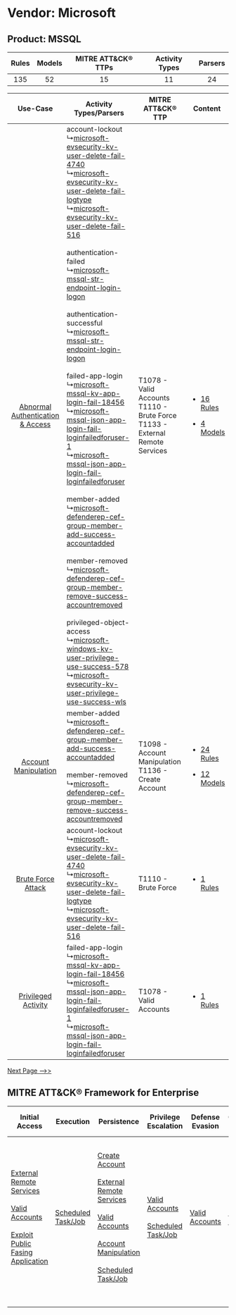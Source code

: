 Vendor: Microsoft
=================
Product: MSSQL
--------------
| Rules | Models | MITRE ATT&CK® TTPs | Activity Types | Parsers |
|:-----:|:------:|:------------------:|:--------------:|:-------:|
|  135  |   52   |         15         |       11       |   24    |

|    Use-Case    | Activity Types/Parsers    | MITRE ATT&CK® TTP    | Content    |
|:----:| ---- | ---- | ---- |
| [Abnormal Authentication & Access](../../../UseCases/uc_abnormal_authentication_&_access.md) |  account-lockout<br> ↳[microsoft-evsecurity-kv-user-delete-fail-4740](Ps/pC_microsoftevsecuritykvuserdeletefail4740.md)<br> ↳[microsoft-evsecurity-kv-user-delete-fail-logtype](Ps/pC_microsoftevsecuritykvuserdeletefaillogtype.md)<br> ↳[microsoft-evsecurity-kv-user-delete-fail-516](Ps/pC_microsoftevsecuritykvuserdeletefail516.md)<br><br> authentication-failed<br> ↳[microsoft-mssql-str-endpoint-login-logon](Ps/pC_microsoftmssqlstrendpointloginlogon.md)<br><br> authentication-successful<br> ↳[microsoft-mssql-str-endpoint-login-logon](Ps/pC_microsoftmssqlstrendpointloginlogon.md)<br><br> failed-app-login<br> ↳[microsoft-mssql-kv-app-login-fail-18456](Ps/pC_microsoftmssqlkvapploginfail18456.md)<br> ↳[microsoft-mssql-json-app-login-fail-loginfailedforuser-1](Ps/pC_microsoftmssqljsonapploginfailloginfailedforuser1.md)<br> ↳[microsoft-mssql-json-app-login-fail-loginfailedforuser](Ps/pC_microsoftmssqljsonapploginfailloginfailedforuser.md)<br><br> member-added<br> ↳[microsoft-defenderep-cef-group-member-add-success-accountadded](Ps/pC_microsoftdefenderepcefgroupmemberaddsuccessaccountadded.md)<br><br> member-removed<br> ↳[microsoft-defenderep-cef-group-member-remove-success-accountremoved](Ps/pC_microsoftdefenderepcefgroupmemberremovesuccessaccountremoved.md)<br><br> privileged-object-access<br> ↳[microsoft-windows-kv-user-privilege-use-success-578](Ps/pC_microsoftwindowskvuserprivilegeusesuccess578.md)<br> ↳[microsoft-evsecurity-kv-user-privilege-use-success-wls](Ps/pC_microsoftevsecuritykvuserprivilegeusesuccesswls.md)<br> | T1078 - Valid Accounts<br>T1110 - Brute Force<br>T1133 - External Remote Services<br> | [<ul><li>16 Rules</li></ul><ul><li>4 Models</li></ul>](RM/r_m_microsoft_mssql_Abnormal_Authentication_&_Access.md) |
|    [Account Manipulation](../../../UseCases/uc_account_manipulation.md)    |  member-added<br> ↳[microsoft-defenderep-cef-group-member-add-success-accountadded](Ps/pC_microsoftdefenderepcefgroupmemberaddsuccessaccountadded.md)<br><br> member-removed<br> ↳[microsoft-defenderep-cef-group-member-remove-success-accountremoved](Ps/pC_microsoftdefenderepcefgroupmemberremovesuccessaccountremoved.md)<br>    | T1098 - Account Manipulation<br>T1136 - Create Account<br>    | [<ul><li>24 Rules</li></ul><ul><li>12 Models</li></ul>](RM/r_m_microsoft_mssql_Account_Manipulation.md)    |
|    [Brute Force Attack](../../../UseCases/uc_brute_force_attack.md)    |  account-lockout<br> ↳[microsoft-evsecurity-kv-user-delete-fail-4740](Ps/pC_microsoftevsecuritykvuserdeletefail4740.md)<br> ↳[microsoft-evsecurity-kv-user-delete-fail-logtype](Ps/pC_microsoftevsecuritykvuserdeletefaillogtype.md)<br> ↳[microsoft-evsecurity-kv-user-delete-fail-516](Ps/pC_microsoftevsecuritykvuserdeletefail516.md)<br>    | T1110 - Brute Force<br>    | [<ul><li>1 Rules</li></ul>](RM/r_m_microsoft_mssql_Brute_Force_Attack.md)    |
|    [Privileged Activity](../../../UseCases/uc_privileged_activity.md)    |  failed-app-login<br> ↳[microsoft-mssql-kv-app-login-fail-18456](Ps/pC_microsoftmssqlkvapploginfail18456.md)<br> ↳[microsoft-mssql-json-app-login-fail-loginfailedforuser-1](Ps/pC_microsoftmssqljsonapploginfailloginfailedforuser1.md)<br> ↳[microsoft-mssql-json-app-login-fail-loginfailedforuser](Ps/pC_microsoftmssqljsonapploginfailloginfailedforuser.md)<br>    | T1078 - Valid Accounts<br>    | [<ul><li>1 Rules</li></ul>](RM/r_m_microsoft_mssql_Privileged_Activity.md)    |
[Next Page -->>](2_ds_microsoft_mssql.md)

MITRE ATT&CK® Framework for Enterprise
--------------------------------------
| Initial Access                                                                                                                                                                                                                         | Execution                                                               | Persistence                                                                                                                                                                                                                                                                                                                                                         | Privilege Escalation                                                                                                                       | Defense Evasion                                                     | Credential Access                                                | Discovery | Lateral Movement | Collection                                                                              | Command and Control                                                                                                                                                                                                                                                                                                                                                                                      | Exfiltration | Impact |
| -------------------------------------------------------------------------------------------------------------------------------------------------------------------------------------------------------------------------------------- | ----------------------------------------------------------------------- | ------------------------------------------------------------------------------------------------------------------------------------------------------------------------------------------------------------------------------------------------------------------------------------------------------------------------------------------------------------------- | ------------------------------------------------------------------------------------------------------------------------------------------ | ------------------------------------------------------------------- | ---------------------------------------------------------------- | --------- | ---------------- | --------------------------------------------------------------------------------------- | -------------------------------------------------------------------------------------------------------------------------------------------------------------------------------------------------------------------------------------------------------------------------------------------------------------------------------------------------------------------------------------------------------- | ------------ | ------ |
| [External Remote Services](https://attack.mitre.org/techniques/T1133)<br><br>[Valid Accounts](https://attack.mitre.org/techniques/T1078)<br><br>[Exploit Public Fasing Application](https://attack.mitre.org/techniques/T1190)<br><br> | [Scheduled Task/Job](https://attack.mitre.org/techniques/T1053)<br><br> | [Create Account](https://attack.mitre.org/techniques/T1136)<br><br>[External Remote Services](https://attack.mitre.org/techniques/T1133)<br><br>[Valid Accounts](https://attack.mitre.org/techniques/T1078)<br><br>[Account Manipulation](https://attack.mitre.org/techniques/T1098)<br><br>[Scheduled Task/Job](https://attack.mitre.org/techniques/T1053)<br><br> | [Valid Accounts](https://attack.mitre.org/techniques/T1078)<br><br>[Scheduled Task/Job](https://attack.mitre.org/techniques/T1053)<br><br> | [Valid Accounts](https://attack.mitre.org/techniques/T1078)<br><br> | [Brute Force](https://attack.mitre.org/techniques/T1110)<br><br> |           |                  | [Data from Information Repositories](https://attack.mitre.org/techniques/T1213)<br><br> | [Dynamic Resolution](https://attack.mitre.org/techniques/T1568)<br><br>[Dynamic Resolution: Domain Generation Algorithms](https://attack.mitre.org/techniques/T1568/002)<br><br>[Proxy: Multi-hop Proxy](https://attack.mitre.org/techniques/T1090/003)<br><br>[Application Layer Protocol](https://attack.mitre.org/techniques/T1071)<br><br>[Proxy](https://attack.mitre.org/techniques/T1090)<br><br> |              |        |
